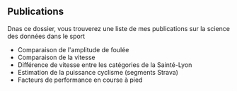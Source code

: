 ## Publications

Dnas ce dossier, vous trouverez une liste de mes publications sur la science des données dans le sport

- Comparaison de l'amplitude de foulée
- Comparaison de la vitesse
- Différence de vitesse entre les catégories de la Sainté-Lyon
- Estimation de la puissance cyclisme (segments Strava)
- Facteurs de performance en course à pied
